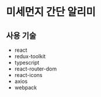 # 미세먼지 간단 알리미

## 사용 기술
- react
- redux-toolkit
- typescript
- react-router-dom
- react-icons
- axios
- webpack

### 

